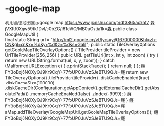 # -google-map
利用高德地图显示google map
https://www.jianshu.com/p/df3865ac9af7
淼 jVXItf0Xqw59tk1Dvl/c0bZG/i61cWO/MB0uGytia1k=淼
public class GoogleMapUtil {          
final static String url = "http://mt2.google.cn/vt/lyrs=y@167000000&hl=zh-CN&gl=cn&x=%d&y=%d&z=%d&s=Galil";
public static TileOverlayOptions getGooleMapTileOverlayOptions() {
        TileProvider tileProvider = new UrlTileProvider(256, 256) {
            public URL getTileUrl(int x, int y, int zoom) {
                try {
                    return new URL(String.format(url, x, y, zoom));
                } catch (MalformedURLException e) {
                    e.printStackTrace();
                }
                return null;
            }
        };
癃FY3oBoj6NOXyQJ9Kr9CqY+77foUP0JuVzSJeBTU9QJs=癃
        return new TileOverlayOptions()
                .tileProvider(tileProvider)
                .diskCacheEnabled(true)
                .diskCacheSize(100000)
                .diskCacheDir(Configuration.getAppContext().getExternalCacheDir().getAbsolutePath())
                .memoryCacheEnabled(false)
                .zIndex(-9999);
    }
    癃FY3oBoj6NOXyQJ9Kr9CqY+77foUP0JuVzSJeBTU9QJs=癃
}
癃FY3oBoj6NOXyQJ9Kr9CqY+77foUP0JuVzSJeBTU9QJs=癃
aMap.addTileOverlay(GoogleMapUtil.getGooleMapTileOverlayOptions());
癃FY3oBoj6NOXyQJ9Kr9CqY+77foUP0JuVzSJeBTU9QJs=癃
